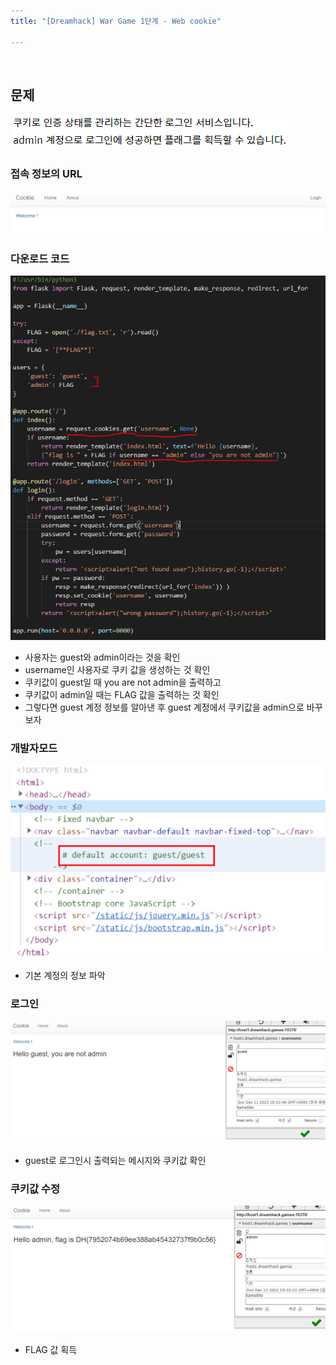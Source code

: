 ```yaml
---
title: "[Dreamhack] War Game 1단계 - Web cookie"

---
```


<br>

## 문제

![image-20211211191306786](image-20211211191306786.png)



### 접속 정보의 URL

![image-20211211192935834](image-20211211192935834.png)



### 다운로드 코드

![image-20211211192321001](image-20211211192321001.png)

- 사용자는 guest와 admin이라는 것을 확인
- username인 사용자로 쿠키 값을 생성하는 것 확인
- 쿠키값이 guest일 때 you are not admin을 출력하고
- 쿠키값이 admin일 때는 FLAG 값을 출력하는 것 확인
- 그렇다면 guest 계정 정보를 알아낸 후 guest 계정에서 쿠키값을 admin으로 바꾸보자



### 개발자모드

![image-20211211193055771](image-20211211193055771.png)

- 기본 계정의 정보 파악



### 로그인

![image-20211211193208495](image-20211211193208495.png)

- guest로 로그인시 출력되는 메시지와 쿠키값 확인



### 쿠키값 수정

![image-20211211193300064](image-20211211193300064.png)

- FLAG 값 획득

